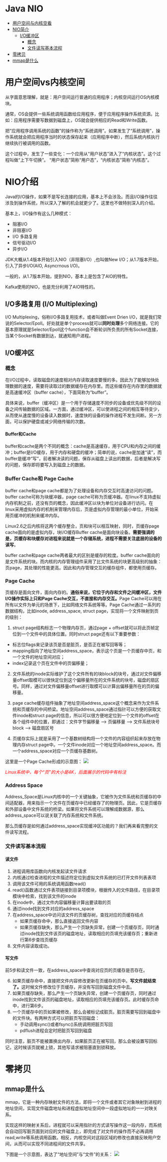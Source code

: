 Java NIO
=======================
- [用户空间与内核空看](#用户空间vs内核空间)
- [NIO简介](#NIO介绍)
  - [I/O缓冲区](#I/O缓冲区)
    - [概念](#概念)
    - [文件读写基本流程](#文件读写基本流程)
- [零拷贝](#零拷贝)
- [mmap是什么](#mmap是什么)  

# 用户空间vs内核空间
从字面意思理解，就是：用户空间运行普通的应用程序；内核空间运行OS内核模块。

通常，OS会提供一些系统调用函数给应用程序，便于应用程序操作系统资源。比如：应用程序需要写数据到磁盘上，OS就会提供相应的Read和Write函数。

把“应用程序调用系统的函数”的操作称为“系统调用”。如果发生了“系统调用”，操作系统就会把应用程序当时的状态保存起来（应用程序中断），然后系统内核执行继续执行被调用的函数。

这个过程中，发生了一些变化：一个应用从“用户状态”进入了“内核状态”。这个过程叫做“上下午切换”。
“用户状态”简称“用户态”，“内核状态”简称“内核态”。

# NIO介绍
Java的I/O操作，如果不是写长连接的应用，基本上不会涉及。而且I/O操作往往涉及到操作系统，所以深入了解的机会就更少了。这里也不做特别深入的介绍。

基本上，I/O操作有这么几种模式：
  * 阻塞I/O
  * 非阻塞I/O
  * I/O 多路复用
  * 信号驱动I/O
  * 异步I/O

JDK大概从1.4版本开始引入NIO（非阻塞I/O）,也叫做New I/O；从1.7版本开始，引入了异步I/O(AIO, Asyncrnous I/O)。

一般的，从1.7版本开始，提到NIO，基本上是包含了AIO的特性。

Kafka使用的NIO，也是充分利用了AIO特性的。

## I/O多路复用 (I/O Multiplexing)
I/O Multiplexing，俗称I/O多路复用技术，或者叫做Event Drien I/O，就是我们常说的Selector/Epoll。好处就是单个process就可以<b>同时处理</b>多个网络连接。它的基本原理就是Selector/Epoll这个function会不断轮训所负责的所有Socket连接，当某个Socket有数据到达，就通知用户进程。

## I/O缓冲区
### 概念
在I/O过程中，读取磁盘的速度相对内存读取速度要慢的多。因此为了能够加快处理数据的速度，需要将读取过的数据缓存在内存里。而这些缓存在内存里的数据就是高速缓冲区（buffer cache），下面简称为“buffer”。

具体来说，buffer（缓冲区）是一个用于存储速度不同步的设备或优先级不同的设备之间传输数据的区域。一方面，通过缓冲区，可以使进程之间的相互等待变少，从而使从速度慢的设备读入数据时，速度快的设备的操作进程不发生间断。另一方面，可以保护硬盘或减少网络传输的次数。

#### Buffer和Cache
buffer和cache是两个不同的概念：cache是高速缓存，用于CPU和内存之间的缓冲；buffer是I/O缓存，用于内存和硬盘的缓冲；简单的说，cache是加速“读”，而buffer是缓冲“写”，前者解决读的问题，保存从磁盘上读出的数据，后者是解决写的问题，保存即将要写入到磁盘上的数据。


### Buffer Cache和 Page Cache
buffer cache和page cache都是为了处理设备和内存交互时高速访问的问题。buffer cache可称为块缓冲器，page cache可称为页缓冲器。在linux不支持虚拟内存机制之前，还没有页的概念，因此缓冲区以块为单位对设备进行访问。在linux采用虚拟内存的机制来管理内存后，页是虚拟内存管理的最小单位，开始采用页缓冲的机制来缓冲内存。

Linux2.6之后内核将这两个缓存整合，页和块可以相互映射，同时，页缓存page cache面向的是虚拟内存，块I/O缓存Buffer cache是面向块设备。<b>需要强调的是，页缓存和块缓存对进程来说就是一个存储系统，进程不需要关注底层的设备的读写</b>。

buffer cache和page cache两者最大的区别是缓存的粒度。buffer cache面向的是文件系统的块。而内核的内存管理组件采用了比文件系统的块更高级别的抽象：页page，其处理的性能更高。因此和内存管理交互的缓存组件，都使用页缓存。


### Page Cache
页缓存是面向文件，面向内存的。<b>通俗来说，它位于内存和文件之间缓冲区，文件I/O操作实际上只和Page Cache交互，不直接和内存交互。</b>Page Cache可以用在所有以文件为单元的场景下，比如网络文件系统等等。Page Cache通过一系列的数据结构，比如inode, address_space, struct page，实现将一个文件映射到页的级别：

1. struct page结构标志一个物理内存页，通过page + offset就可以将此页帧定位到一个文件中的具体位置。同时struct page还有以下重要参数：
  - 标志位flags来记录该页是否是脏页，是否正在被写回等等；
  - mapping指向了地址空间address_space，表示这个页是一个页缓存中页，和一个文件的地址空间对应；
  - index记录这个页在文件中的页偏移量；

2. 文件系统的inode实际维护了这个文件所有的块block的块号，通过对文件偏移量offset取模可以很快定位到这个偏移量所在的文件系统的块号，磁盘的扇区号。同样，通过对文件偏移量offset进行取模可以计算出偏移量所在的页的偏移量。

3. page cache缓存组件抽象了地址空间address_space这个概念来作为文件系统和页缓存的中间桥梁。地址空间address_space通过指针可以方便的获取文件inode和struct page的信息，所以可以很方便地定位到一个文件的offset在各个组件中的位置，即通过：文件字节偏移量 --> 页偏移量 --> 文件系统块号 block  -->  磁盘扇区号

4. 页缓存实际上就是采用了一个基数树结构将一个文件的内容组织起来存放在物理内存struct page中。一个文件inode对应一个地址空间address_space。而一个address_space对应一个页缓存基数树。

这里是一个Page Cache形成的示意图：
![](img/create_page_cache.png)

<font color=red>*Linux系统中，每个“页”的大小是4K，后面展示的代码中有标注*</font>

### Address Space
Address_Space是Linux内核中的一个关键抽象，它被作为文件系统和页缓存的中间适配器，用来指示一个文件在页缓存中已经缓存了的物理页。因此，它是页缓存和外部设备中文件系统的桥梁。如果将文件系统可以理解成数据源，那么address_space可以说关联了内存系统和文件系统。

那么页缓存是如何通过address_space实现缓冲区功能的？我们再来看完整的文件读写流程。

### 文件读写基本流程
#### 读文件

1. 进程调用库函数向内核发起读文件请求
2. 内核通过检查进程的文件描述符定位到虚拟文件系统的已打开文件列表表项
3. 调用该文件可用的系统调用函数read()
4. read()函数通过文件表项链接到目录项模块，根据传入的文件路径，在目录项模块中检索，找到该文件的inode
5. 在inode中，通过文件内容偏移量计算出要读取的页
6. 通过inode找到文件对应的address_space
7. 在address_space中访问该文件的页缓存树，查找对应的页缓存结点
    - 如果页缓存命中，那么直接返回文件内容
    - 如果页缓存缺失，那么产生一个页缺失异常，创建一个页缓存页，同时通过inode找到文件该页的磁盘地址，读取相应的页填充该缓存页；重新进行第6步查找页缓存
8. 文件内容读取成功。

#### 写文件
前5步和读文件一致，在address_space中查询对应页的页缓存是否存在。

6. 如果页缓存命中，直接把文件内容修改更新在页缓存的页中。<b>写文件就结束了。</b>这时候文件修改位于页缓存，并没有写回到磁盘文件中去。
7. 如果页缓存缺失，那么产生一个页缺失异常，创建一个页缓存页，同时通过inode找到文件该页的磁盘地址，读取相应的页填充该缓存页。此时缓存页命中，进行第6步。
8. 一个页缓存中的页如果被修改，那么会被标记成脏页。脏页需要写回到磁盘中的文件块。有两种方式可以把脏页写回磁盘：
    - 手动调用sync()或者fsync()系统调用把脏页写回
    - pdflush进程会定时把脏页写回到磁盘
  
同时注意，脏页不能被置换出内存，如果脏页正在被写回，那么会被设置写回标记，这时候该页就被上锁，其他写请求被阻塞直到锁释放。

# 零拷贝

## mmap是什么
mmap，它是一种内存映射文件的方法，即将一个文件或者其它对象映射到进程的地址空间，实现文件磁盘地址和进程虚拟地址空间中一段虚拟地址的一一对映关系。

实现这样的映射关系后，进程就可以采用指针的方式读写操作这一段内存，而系统会自动回写脏页面到对应的文件磁盘上，即完成了对文件的操作而不必再调用read,write等系统调用函数。相反，内核空间对这段区域的修改也直接反映用户空间，从而可以实现不同进程间的文件共享。

下图是一个示意图，表达了“地址空间”与“文件”的关系：
![](img/cache-space-map-buffer-space.png)